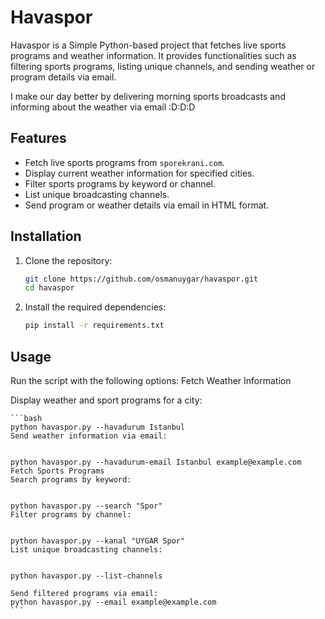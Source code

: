 # Havaspor

Havaspor is a Simple Python-based project that fetches live sports programs and weather information. It provides functionalities such as filtering sports programs, listing unique channels, and sending weather or program details via email.

I make our day better by delivering morning sports broadcasts and informing about the weather via email  :D:D:D

## Features

- Fetch live sports programs from `sporekrani.com`.
- Display current weather information for specified cities.
- Filter sports programs by keyword or channel.
- List unique broadcasting channels.
- Send program or weather details via email in HTML format.

## Installation

1. Clone the repository:
   ```bash
   git clone https://github.com/osmanuygar/havaspor.git
   cd havaspor
   ```
   
2.  Install the required dependencies:
    ```bash
    pip install -r requirements.txt
    
    ```

## Usage
Run the script with the following options:
Fetch Weather Information


Display weather and sport programs for a city: 

    ```bash
    python havaspor.py --havadurum Istanbul
    Send weather information via email:
    
    
    python havaspor.py --havadurum-email Istanbul example@example.com
    Fetch Sports Programs
    Search programs by keyword:
    
    
    python havaspor.py --search "Spor"
    Filter programs by channel:
    
    
    python havaspor.py --kanal "UYGAR Spor"
    List unique broadcasting channels:
    
    
    python havaspor.py --list-channels
    
    Send filtered programs via email:
    python havaspor.py --email example@example.com
    ```
